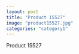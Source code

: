 ```yaml
---
layout: post
title: "Product 15527"
image: "product15527.jpg"
categories: "category1"
---
```

Product 15527
